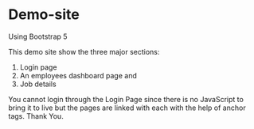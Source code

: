 # Demo-site
Using Bootstrap 5

This demo site show the three major sections:
1. Login page
2. An employees dashboard page and
3. Job details

You cannot login through the Login Page since there is no JavaScript to bring it to live but the pages are linked with each with the help of anchor tags.
Thank You.
